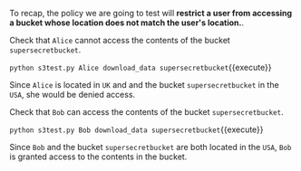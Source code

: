 To recap, the policy we are going to test will **restrict a user from accessing a bucket whose location does not match the user's location.**.

Check that `Alice` cannot access the contents of the bucket `supersecretbucket`.

`python s3test.py Alice download_data supersecretbucket`{{execute}}

Since `Alice` is located in `UK` and and the bucket `supersecretbucket` in the `USA`, she would be denied access.

Check that `Bob` can access the contents of the bucket `supersecretbucket`.

`python s3test.py Bob download_data supersecretbucket`{{execute}}

Since `Bob` and the bucket `supersecretbucket` are both located in the `USA`, `Bob` is granted access to the contents in the bucket.